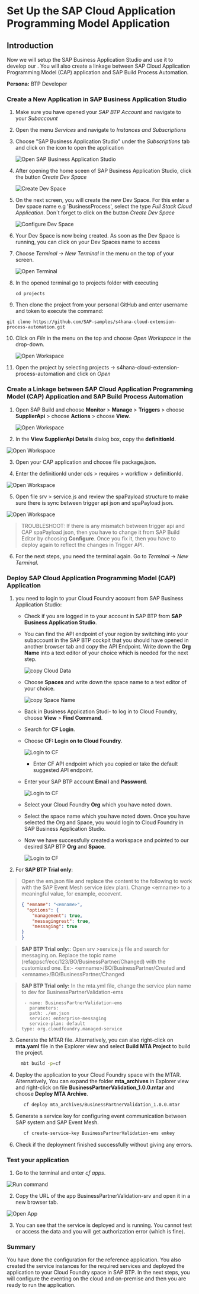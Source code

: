 # Set Up the SAP Cloud Application Programming Model Application

## Introduction

Now we will setup the SAP Business Application Studio and use it to develop our . You will also create a linkage between SAP Cloud Application Programming Model (CAP) application and SAP Build Process Automation.

**Persona:** BTP Developer

### Create a New Application in SAP Business Application Studio

1.	Make sure you have opened your *SAP BTP Account* and navigate to your *Subaccount* 
   
2.	Open the menu *Services* and navigate to *Instances and Subscriptions*
   
3.	Choose "SAP Business Application Studio" under the *Subscriptions* tab and click on the icon to open the application
     
     ![Open SAP Business Application Studio](./images/dev-cap-app-1.png)
 
4.	 After opening the home sceen of SAP Business Application Studio, click the button *Create Dev Space*

     ![Create Dev Space](./images/dev-cap-app-3.png)
 
5.	On the next screen, you will create the new Dev Space. For this enter a Dev space name e.g 'BusinessProcess', select the type *Full Stack Cloud Application*.
    Don´t forget to click on the button *Create Dev Space*

      ![Configure Dev Space](./images/dev-cap-app-4.png)
      
 
6.	Your Dev Space is now being created. As soon as the Dev Space is running, you can click on your Dev Spaces name to access

7.	Choose *Terminal -> New Terminal* in the menu on the top of your screen.

    ![Open Terminal](./images/dev-cap-app-5.png)
 
8. In the opened terminal go to projects folder with executing
   
   ``` 
   cd projects
   ``` 
 
9.	 Then clone the project from your personal GitHub and enter username and token to execute the command: 
   ``` 
   git clone https://github.com/SAP-samples/s4hana-cloud-extension-process-automation.git
   ``` 
 
10.	Click on *File* in the menu on the top and choose *Open Workspace* in the drop-down.

    ![Open Workspace](./images/dev-cap-app-7.png)
 
11.	 Open the project by selecting projects -> s4hana-cloud-extension-process-automation and click on *Open*

### Create a Linkage between SAP Cloud Application Programming Model (CAP) Application and SAP Build Process Automation

1. Open SAP Build and choose **Monitor** > **Manage** > **Triggers** > choose **SupplierApi** > choose **Actions** > choose **View**.

   ![Open Workspace](./images/dev-spa-trigger.png)

2. In the **View SupplierApi Details** dialog box, copy the **definitionId**.

  ![Open Workspace](./images/dev-spa-trigger-api.png)

3. Open your CAP application and choose file package.json.

4. Enter the definitionId under cds > requires > workflow > definitionId.

  ![Open Workspace](./images/dev-spa-cap-package.png)

5. Open file srv > service.js and review the spaPayload structure to make sure there is sync between trigger api json and spaPayload json.

  ![Open Workspace](./images/spa-cap-srv.png)

> TROUBLESHOOT: If there is any mismatch between trigger api and CAP spaPayload json, then you have to change it from SAP Build Editor by choosing **Configure**. Once you fix it, then you have to deploy again to reflect the changes in Trigger API.

6. For the next steps, you need the terminal again. Go to *Terminal* -> *New Terminal*.

### Deploy SAP Cloud Application Programming Model (CAP) Application
     
1. you need to login to your Cloud Foundry account from SAP Business Application Studio:
 
   * Check if you are logged in to your account in SAP BTP from **SAP Business Application Studio**.
   
   * You can find the API endpoint of your region by switching into your subaccount in the SAP BTP cockpit that you should have opened in another browser tab and copy the API Endpoint. Write down the **Org Name** into a text editor of your choice which is needed for the next step.  

     ![copy Cloud Data](./images/copyCloudData.png)
    
   * Choose **Spaces** and write down the space name to a text editor of your choice. 

     ![copy Space Name](./images/copySpaceName.png)
     
   * Back in Business Application Studi- to log in to Cloud Foundry, choose **View** > **Find Command**.
    
   * Search for **CF Login**.
    
   * Choose **CF: Login on to Cloud Foundry**.

     ![Login to CF](./images/loginToCF.png) 
    
      * Enter CF API endpoint which you copied or take the default suggested API endpoint.     
   * Enter your SAP BTP account **Email** and **Password**.

       ![Login to CF](./images/login1.png)
   
   * Select your Cloud Foundry **Org** which you have noted down. 
   * Select the space name which you have noted down. Once you have selected the Org and Space, you would login to Cloud Foundry in SAP Business Application Studio.
   * Now we have successfully created a workspace and pointed to our desired SAP BTP **Org** and **Space**.

      ![Login to CF](./images/login2.png)

2. For **SAP BTP Trial only**:
>  Open the em.json file and replace the content to the following to work with the SAP Event Mesh service (dev plan). Change \<emname\> to a meaningful value, for example, eccevent.
>
>   ```json
>   { "emname": "<emname>",
>     "options": {
>       "management": true,
>       "messagingrest": true,
>       "messaging": true
>   }
> }
> ```
 
> **SAP BTP Trial only:**: Open srv >service.js file and search for messaging.on. Replace the topic name (refappscf/ecc/123/BO/BusinessPartner/Changed) with the customized one.
> Ex:- \<emname\>/BO/BusinessPartner/Created and \<emname\>/BO/BusinessPartner/Changed
        
> **SAP BTP Trial only:** In the mta.yml file, change the service plan name to dev for BusinessPartnerValidation-ems
>```
>  - name: BusinessPartnerValidation-ems
>    parameters:
>    path: ./em.json 
>    service: enterprise-messaging
>    service-plan: default
> type: org.cloudfoundry.managed-service 
> ```

3. Generate the MTAR file. Alternatively, you can also right-click on **mta.yaml** file in the Explorer view and select **Build MTA Project** to build the project.
    
    ```bash
      mbt build -p=cf
    ```

4. Deploy the application to your Cloud Foundry space with the MTAR. Alternatively, You can expand the folder **mta\_archives** in Explorer view and right-click on file **BusinessPartnerValidation\_1.0.0.mtar** and choose **Deploy MTA Archive**.

    ```bash
       cf deploy mta_archives/BusinessPartnerValidation_1.0.0.mtar
    ```
    
5. Generate a service key for configuring event communication between SAP system and SAP Event Mesh.
   
    ```bash
       cf create-service-key BusinessPartnerValidation-ems emkey
    ```
    
6. Check if the deployment finished successfully without giving any errors.

### Test your application

1. Go to the terminal and enter *cf apps*.

 ![Run command](./images/dev-cap-app-18.png)


2. Copy the URL of the app BusinessPartnerValidation-srv and open it in a new browser tab.

 ![Open App](./images/dev-cap-app-19.png)

3. You can see that the service is deployed and is running. You cannot test or access the data and you will get authorization error (which is fine).

### Summary
You have done the configuration for the reference application. You also created the service instances for the required services and deployed the application to your Cloud Foundry space in SAP BTP. In the next steps, you will configure the eventing on the cloud and on-premise and then you are ready to run the application.